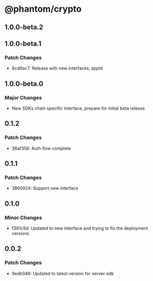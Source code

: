 # @phantom/crypto

## 1.0.0-beta.2

## 1.0.0-beta.1

### Patch Changes

- 8cd9ac7: Release with new interfaces, appId

## 1.0.0-beta.0

### Major Changes

- New SDKs chain specific interface, prepare for initial beta release

## 0.1.2

### Patch Changes

- 36af356: Auth flow complete

## 0.1.1

### Patch Changes

- 3860924: Support new interface

## 0.1.0

### Minor Changes

- f361c9d: Updated to new interface and trying to fix the deployment versions

## 0.0.2

### Patch Changes

- 9edb046: Updated to latest version for server-sdk
